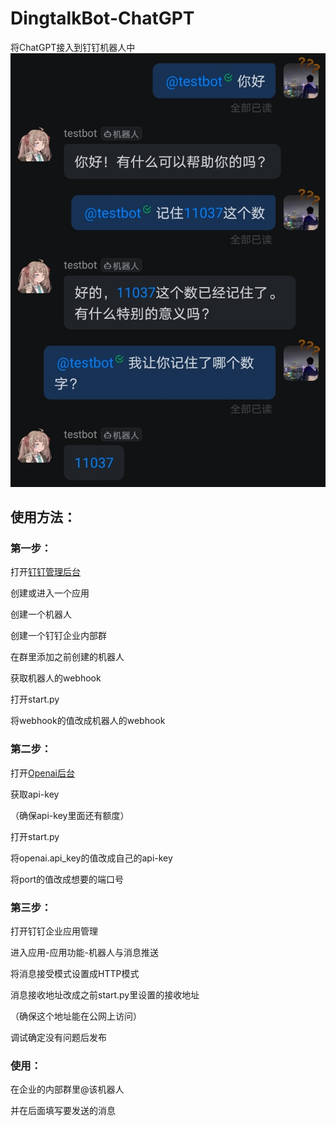 # DingtalkBot-ChatGPT
将ChatGPT接入到钉钉机器人中
![1](https://github.com/YancyZheng11/DingtalkBot-ChatGPT/blob/main/example/1.jpg)
## 使用方法：
### 第一步：
打开[钉钉管理后台](https://oa.dingtalk.com/)

创建或进入一个应用

创建一个机器人

创建一个钉钉企业内部群

在群里添加之前创建的机器人

获取机器人的webhook

打开start.py

将webhook的值改成机器人的webhook

### 第二步：
打开[Openai后台](https://openai.com/)

获取api-key

（确保api-key里面还有额度）

打开start.py

将openai.api_key的值改成自己的api-key

将port的值改成想要的端口号

### 第三步：
打开钉钉企业应用管理

进入应用-应用功能-机器人与消息推送

将消息接受模式设置成HTTP模式

消息接收地址改成之前start.py里设置的接收地址

（确保这个地址能在公网上访问）

调试确定没有问题后发布

### 使用：

在企业的内部群里@该机器人

并在后面填写要发送的消息